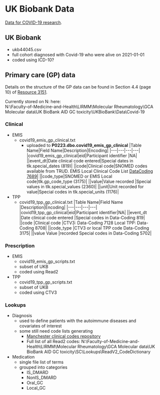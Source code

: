 # UK Biobank Data
[Data for COVID-19 research](https://biobank.ndph.ox.ac.uk/showcase/exinfo.cgi?src=COVID19).

## UK Biobank
- ukb44045.csv
- full cohort diagnosed with Covid-19 who were alive on 2021-01-01
- coded using ICD-10?

## Primary care (GP) data  
Details on the structure of the GP data can be found in Section 4.4 (page 10) of [Resource 3151](https://biobank.ndph.ox.ac.uk/showcase/showcase/docs/gp4covid19.pdf).  

Currently stored on N: here:  
N:\Faculty-of-Medicine-and-Health\LIRMM\Molecular Rheumatology\GCA Molecular data\UK BioBank AID GC toxicity\UKBioBank\Data\Covid-19  

### Clinical
- EMIS
	- covid19_emis_gp_clinical.txt  
		- uploaded to **P0223.dbo.covid19_emis_gp_clinical**
			|Table Name|Field Name|Description|Encoding|
			|---|---|---|---|
			|covid19_emis_gp_clinical|eid|Participant identifier |NA|
			||event_dt|Date clinical code entered|Special dates in tlk.special_dates (819)|
			||code|Clinical code|SNOMED codes available from TRUD. EMIS Local Clinical Code List [DataCoding 7689](http://biobank.ndph.ox.ac.uk/showcase/coding.cgi?id=7689)|
			||code_type|SNOMED or EMIS Local code|tlk.gp_code_type (3175)|
			||value|Value recorded |Special values in tlk.special_values (2360)|
			||unit|Unit recorded for value|Special codes in tlk.special_units (1176)|
- TPP
	- covid19_tpp_gp_clinical.txt 
		|Table Name|Field Name |Description|Encoding|
		|---|---|---|---|
		|covid19_tpp_gp_clinical|eid|Participant identifier|NA|
		||event_dt |Date clinical code entered |Special codes in Data-Coding 819|
		||code |Clinical code |CTV3: Data-Coding 7128 Local TPP: Data-Coding 8708|
		||code_type |CTV3 or local TPP code Data-Coding 3175|
		||value Value |recorded Special codes in Data-Coding 5702|

### Prescription
- EMIS
	- covid19_emis_gp_scripts.txt  
	- subset of UKB
	- coded using Read2	
- TPP 
	- covid19_tpp_gp_scripts.txt 
	- subset of UKB
	- coded using CTV3
	
### Lookups
- Diagnosis
	- used to define patients with the autoimmune diseases and covariates of interest
	- some still need code lists generating
		- [Manchester clinical codes repository](https://clinicalcodes.rss.mhs.man.ac.uk/)
		- Full list of all Read2 codes: N:\Faculty-of-Medicine-and-Health\LIRMM\Molecular Rheumatology\GCA Molecular data\UK BioBank AID GC toxicity\SC\Lookups\ReadV2_CodeDictionary
- Medication 
	- single file list of terms
	- grouped into categories
		- IS_DMARD
		- NonIS_DMARD
		- Oral_GC
		- Local_GC